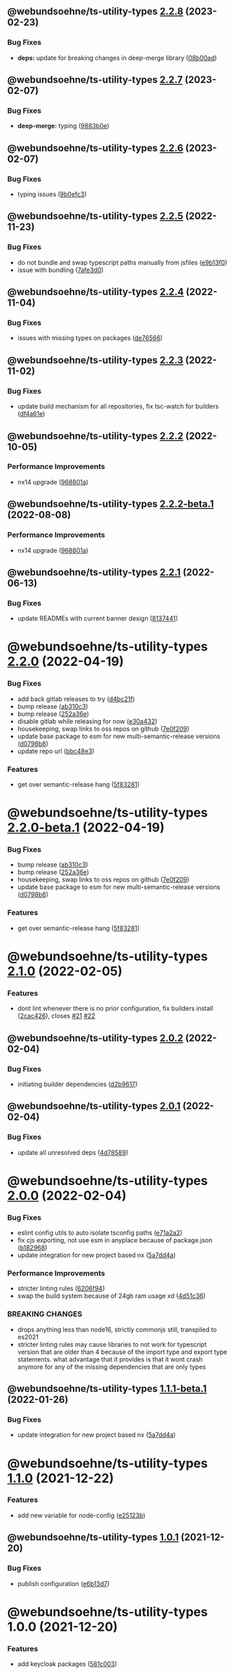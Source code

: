 ## @webundsoehne/ts-utility-types [2.2.8](https://gitlab.tailored-apps.com/bdsm/nx-skeleton/compare/@webundsoehne/ts-utility-types@2.2.7...@webundsoehne/ts-utility-types@2.2.8) (2023-02-23)

### Bug Fixes

- **deps:** update for breaking changes in deep-merge library ([08b00ad](https://gitlab.tailored-apps.com/bdsm/nx-skeleton/commit/08b00ad22f5e6e1af6a5d28bb4ed78a79df5e8db))

## @webundsoehne/ts-utility-types [2.2.7](https://gitlab.tailored-apps.com/bdsm/nx-skeleton/compare/@webundsoehne/ts-utility-types@2.2.6...@webundsoehne/ts-utility-types@2.2.7) (2023-02-07)

### Bug Fixes

- **deep-merge:** typing ([9883b0e](https://gitlab.tailored-apps.com/bdsm/nx-skeleton/commit/9883b0e72f1f546db16e609ab732bd26774d3bf5))

## @webundsoehne/ts-utility-types [2.2.6](https://gitlab.tailored-apps.com/bdsm/nx-skeleton/compare/@webundsoehne/ts-utility-types@2.2.5...@webundsoehne/ts-utility-types@2.2.6) (2023-02-07)

### Bug Fixes

- typing issues ([9b0efc3](https://gitlab.tailored-apps.com/bdsm/nx-skeleton/commit/9b0efc385f560fa6cfa45e39f33ed48560ae2d2e))

## @webundsoehne/ts-utility-types [2.2.5](https://gitlab.tailored-apps.com/bdsm/nx-skeleton/compare/@webundsoehne/ts-utility-types@2.2.4...@webundsoehne/ts-utility-types@2.2.5) (2022-11-23)

### Bug Fixes

- do not bundle and swap typescript paths manually from jsfiles ([e9b13f0](https://gitlab.tailored-apps.com/bdsm/nx-skeleton/commit/e9b13f07eed2c3648bb5b3370f731daaef1377b1))
- issue with bundling ([7afe3d0](https://gitlab.tailored-apps.com/bdsm/nx-skeleton/commit/7afe3d035343c5dd19d0c5fe962888e7492f3b68))

## @webundsoehne/ts-utility-types [2.2.4](https://gitlab.tailored-apps.com/bdsm/nx-skeleton/compare/@webundsoehne/ts-utility-types@2.2.3...@webundsoehne/ts-utility-types@2.2.4) (2022-11-04)

### Bug Fixes

- issues with missing types on packages ([de76566](https://gitlab.tailored-apps.com/bdsm/nx-skeleton/commit/de76566d5010c050398723c812a6761f9b63a4de))

## @webundsoehne/ts-utility-types [2.2.3](https://gitlab.tailored-apps.com/bdsm/nx-skeleton/compare/@webundsoehne/ts-utility-types@2.2.2...@webundsoehne/ts-utility-types@2.2.3) (2022-11-02)

### Bug Fixes

- update build mechanism for all repositories, fix tsc-watch for builders ([df4a61e](https://gitlab.tailored-apps.com/bdsm/nx-skeleton/commit/df4a61ed8ab9b15a76089f22daadb33acfa693fe))

## @webundsoehne/ts-utility-types [2.2.2](https://gitlab.tailored-apps.com/bdsm/nx-skeleton/compare/@webundsoehne/ts-utility-types@2.2.1...@webundsoehne/ts-utility-types@2.2.2) (2022-10-05)

### Performance Improvements

- nx14 upgrade ([968801a](https://gitlab.tailored-apps.com/bdsm/nx-skeleton/commit/968801a20dc1978c5baf7dfa71f21375e59809e9))

## @webundsoehne/ts-utility-types [2.2.2-beta.1](https://gitlab.tailored-apps.com/bdsm/nx-skeleton/compare/@webundsoehne/ts-utility-types@2.2.1...@webundsoehne/ts-utility-types@2.2.2-beta.1) (2022-08-08)

### Performance Improvements

- nx14 upgrade ([968801a](https://gitlab.tailored-apps.com/bdsm/nx-skeleton/commit/968801a20dc1978c5baf7dfa71f21375e59809e9))

## @webundsoehne/ts-utility-types [2.2.1](https://gitlab.tailored-apps.com/bdsm/nx-skeleton/compare/@webundsoehne/ts-utility-types@2.2.0...@webundsoehne/ts-utility-types@2.2.1) (2022-06-13)

### Bug Fixes

- update READMEs with current banner design ([8137441](https://gitlab.tailored-apps.com/bdsm/nx-skeleton/commit/81374413da1208ea66b3e86f89771dfbd966dfbb))

# @webundsoehne/ts-utility-types [2.2.0](https://gitlab.tailored-apps.com/bdsm/nx-skeleton/compare/@webundsoehne/ts-utility-types@2.1.0...@webundsoehne/ts-utility-types@2.2.0) (2022-04-19)

### Bug Fixes

- add back gitlab releases to try ([d4bc21f](https://gitlab.tailored-apps.com/bdsm/nx-skeleton/commit/d4bc21f7667f3fda4ccb6c8173ce7667d8fd372e))
- bump release ([ab310c3](https://gitlab.tailored-apps.com/bdsm/nx-skeleton/commit/ab310c3c2f0db48bdbf9fff9c31ff4f171055e01))
- bump release ([252a36e](https://gitlab.tailored-apps.com/bdsm/nx-skeleton/commit/252a36ee2e5f7847eb4d01138c32a82cf3614054))
- disable gitlab while releasing for now ([e30a432](https://gitlab.tailored-apps.com/bdsm/nx-skeleton/commit/e30a43247f725b38fd59a7634c71c85d52331291))
- housekeeping, swap links to oss repos on github ([7e0f209](https://gitlab.tailored-apps.com/bdsm/nx-skeleton/commit/7e0f2093cf8c9afddd3d2f9228ec81896eb2d5e6))
- update base package to esm for new multi-semantic-release versions ([d0798b8](https://gitlab.tailored-apps.com/bdsm/nx-skeleton/commit/d0798b822e3f25968a573712b998a189292159c7))
- update repo url ([bbc48e3](https://gitlab.tailored-apps.com/bdsm/nx-skeleton/commit/bbc48e30f42691ef3513eb47b0776b9658409bc1))

### Features

- get over semantic-release hang ([5f83281](https://gitlab.tailored-apps.com/bdsm/nx-skeleton/commit/5f83281a01242f536ce2b57a98f049c42c6684ab))

# @webundsoehne/ts-utility-types [2.2.0-beta.1](https://gitlab.tailored-apps.com/bdsm/nx-skeleton/compare/@webundsoehne/ts-utility-types@2.1.0...@webundsoehne/ts-utility-types@2.2.0-beta.1) (2022-04-19)

### Bug Fixes

- bump release ([ab310c3](https://gitlab.tailored-apps.com/bdsm/nx-skeleton/commit/ab310c3c2f0db48bdbf9fff9c31ff4f171055e01))
- bump release ([252a36e](https://gitlab.tailored-apps.com/bdsm/nx-skeleton/commit/252a36ee2e5f7847eb4d01138c32a82cf3614054))
- housekeeping, swap links to oss repos on github ([7e0f209](https://gitlab.tailored-apps.com/bdsm/nx-skeleton/commit/7e0f2093cf8c9afddd3d2f9228ec81896eb2d5e6))
- update base package to esm for new multi-semantic-release versions ([d0798b8](https://gitlab.tailored-apps.com/bdsm/nx-skeleton/commit/d0798b822e3f25968a573712b998a189292159c7))

### Features

- get over semantic-release hang ([5f83281](https://gitlab.tailored-apps.com/bdsm/nx-skeleton/commit/5f83281a01242f536ce2b57a98f049c42c6684ab))

# @webundsoehne/ts-utility-types [2.1.0](https://github.com/tailoredmedia/backend-nx-skeleton/compare/@webundsoehne/ts-utility-types@2.0.2...@webundsoehne/ts-utility-types@2.1.0) (2022-02-05)

### Features

- dont lint whenever there is no prior configuration, fix builders install ([2cac426](https://github.com/tailoredmedia/backend-nx-skeleton/commit/2cac4262018cbad0ae0bb172275fcbe31b981fae)), closes [#21](https://github.com/tailoredmedia/backend-nx-skeleton/issues/21) [#22](https://github.com/tailoredmedia/backend-nx-skeleton/issues/22)

## @webundsoehne/ts-utility-types [2.0.2](https://github.com/tailoredmedia/backend-nx-skeleton/compare/@webundsoehne/ts-utility-types@2.0.1...@webundsoehne/ts-utility-types@2.0.2) (2022-02-04)

### Bug Fixes

- initiating builder dependencies ([d2b9617](https://github.com/tailoredmedia/backend-nx-skeleton/commit/d2b961712580fbed82de82058976dfd58b841457))

## @webundsoehne/ts-utility-types [2.0.1](https://github.com/tailoredmedia/backend-nx-skeleton/compare/@webundsoehne/ts-utility-types@2.0.0...@webundsoehne/ts-utility-types@2.0.1) (2022-02-04)

### Bug Fixes

- update all unresolved deps ([4d78589](https://github.com/tailoredmedia/backend-nx-skeleton/commit/4d7858994fae5835df5fb44f89e8b0dd1afc6bdb))

# @webundsoehne/ts-utility-types [2.0.0](https://github.com/tailoredmedia/backend-nx-skeleton/compare/@webundsoehne/ts-utility-types@1.1.0...@webundsoehne/ts-utility-types@2.0.0) (2022-02-04)

### Bug Fixes

- eslint config utils to auto isolate tsconfig paths ([e71a2a2](https://github.com/tailoredmedia/backend-nx-skeleton/commit/e71a2a29cd05677bf635ab580842bf4e57aeac21))
- fix cjs exporting, not use esm in anyplace because of package.json ([b182968](https://github.com/tailoredmedia/backend-nx-skeleton/commit/b182968fc9ec27c8f3e985b9b6fe011da8c0d64b))
- update integration for new project based nx ([5a7dd4a](https://github.com/tailoredmedia/backend-nx-skeleton/commit/5a7dd4a938b2755c2c209c55581a6b7eced41ab5))

### Performance Improvements

- stricter linting rules ([6206f94](https://github.com/tailoredmedia/backend-nx-skeleton/commit/6206f94c7dd0be4b9fee2be21559bcae3afc0949))
- swap the build system because of 24gb ram usage xd ([4d51c36](https://github.com/tailoredmedia/backend-nx-skeleton/commit/4d51c36c266ae64c82c4387190a72077d8a0976c))

### BREAKING CHANGES

- drops anything less than node16, strictly commonjs still, transpiled to es2021
- stricter linting rules may cause libraries to not work for typescript version that are older than 4 because of the import type and export type statements. what advantage that it provides is that it wont crash anymore for any of the missing dependencies that are only types

## @webundsoehne/ts-utility-types [1.1.1-beta.1](https://github.com/tailoredmedia/backend-nx-skeleton/compare/@webundsoehne/ts-utility-types@1.1.0...@webundsoehne/ts-utility-types@1.1.1-beta.1) (2022-01-26)

### Bug Fixes

- update integration for new project based nx ([5a7dd4a](https://github.com/tailoredmedia/backend-nx-skeleton/commit/5a7dd4a938b2755c2c209c55581a6b7eced41ab5))

# @webundsoehne/ts-utility-types [1.1.0](https://github.com/tailoredmedia/backend-nx-skeleton/compare/@webundsoehne/ts-utility-types@1.0.1...@webundsoehne/ts-utility-types@1.1.0) (2021-12-22)

### Features

- add new variable for node-config ([e25123b](https://github.com/tailoredmedia/backend-nx-skeleton/commit/e25123b176a1129c3cf5c20f4d852b84dd5b13c6))

## @webundsoehne/ts-utility-types [1.0.1](https://github.com/tailoredmedia/backend-nx-skeleton/compare/@webundsoehne/ts-utility-types@1.0.0...@webundsoehne/ts-utility-types@1.0.1) (2021-12-20)

### Bug Fixes

- publish configuration ([e6b13d7](https://github.com/tailoredmedia/backend-nx-skeleton/commit/e6b13d7cc0e8be02d3246c72c341d37fec7161db))

# @webundsoehne/ts-utility-types 1.0.0 (2021-12-20)

### Features

- add keycloak packages ([581c003](https://github.com/tailoredmedia/backend-nx-skeleton/commit/581c0037f2367c366e92360ce15a4867fd078907))
